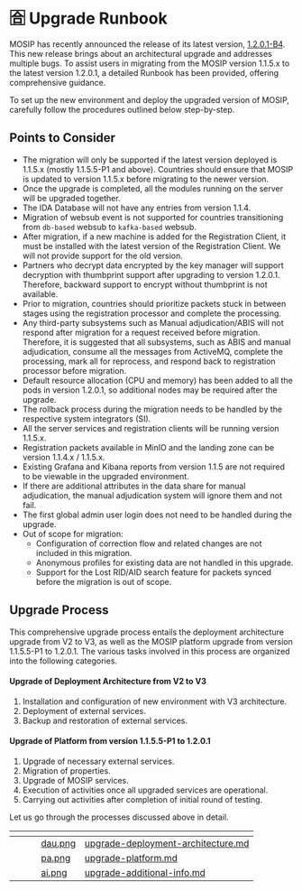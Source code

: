 # 🈴 Upgrade Runbook

MOSIP has recently announced the release of its latest version, [1.2.0.1-B4](release/1.2.0.1/release-notes-1.2.0.1-b4.md). This new release brings about an architectural upgrade and addresses multiple bugs. To assist users in migrating from the MOSIP version 1.1.5.x to the latest version 1.2.0.1, a detailed Runbook has been provided, offering comprehensive guidance.

To set up the new environment and deploy the upgraded version of MOSIP, carefully follow the procedures outlined below step-by-step.

## Points to Consider

* The migration will only be supported if the latest version deployed is 1.1.5.x (mostly 1.1.5.5-P1 and above). Countries should ensure that MOSIP is updated to version 1.1.5.x before migrating to the newer version.
* Once the upgrade is completed, all the modules running on the server will be upgraded together.
* The IDA Database will not have any entries from version 1.1.4.
* Migration of websub event is not supported for countries transitioning from `db-based` websub to `kafka-based` websub.
* After migration, if a new machine is added for the Registration Client, it must be installed with the latest version of the Registration Client. We will not provide support for the old version.
* Partners who decrypt data encrypted by the key manager will support decryption with thumbprint support after upgrading to version 1.2.0.1. Therefore, backward support to encrypt without thumbprint is not available.
* Prior to migration, countries should prioritize packets stuck in between stages using the registration processor and complete the processing.
* Any third-party subsystems such as Manual adjudication/ABIS will not respond after migration for a request received before migration. Therefore, it is suggested that all subsystems, such as ABIS and manual adjudication, consume all the messages from ActiveMQ, complete the processing, mark all for reprocess, and respond back to registration processor before migration.
* Default resource allocation (CPU and memory) has been added to all the pods in version 1.2.0.1, so additional nodes may be required after the upgrade.
* The rollback process during the migration needs to be handled by the respective system integrators (SI).
* All the server services and registration clients will be running version 1.1.5.x.
* Registration packets available in MinIO and the landing zone can be version 1.1.4.x / 1.1.5.x.
* Existing Grafana and Kibana reports from version 1.1.5 are not required to be viewable in the upgraded environment.
* If there are additional attributes in the data share for manual adjudication, the manual adjudication system will ignore them and not fail.
* The first global admin user login does not need to be handled during the upgrade.
* Out of scope for migration:
  * Configuration of correction flow and related changes are not included in this migration.
  * Anonymous profiles for existing data are not handled in this upgrade.
  * Support for the Lost RID/AID search feature for packets synced before the migration is out of scope.

## Upgrade Process

This comprehensive upgrade process entails the deployment architecture upgrade from V2 to V3, as well as the MOSIP platform upgrade from version 1.1.5.5-P1 to 1.2.0.1. The various tasks involved in this process are organized into the following categories.

#### Upgrade of Deployment Architecture from V2 to V3

1. Installation and configuration of new environment with V3 architecture.
2. Deployment of external services.
3. Backup and restoration of external services.

#### Upgrade of Platform from version 1.1.5.5-P1 to 1.2.0.1

1. Upgrade of necessary external services.
2. Migration of properties.
3. Upgrade of MOSIP services.
4. Execution of activities once all upgraded services are operational.
5. Carrying out activities after completion of initial round of testing.

Let us go through the processes discussed above in detail.



<table data-view="cards"><thead><tr><th></th><th></th><th></th><th data-hidden data-card-cover data-type="files"></th><th data-hidden data-card-target data-type="content-ref"></th></tr></thead><tbody><tr><td></td><td></td><td></td><td><a href=".gitbook/assets/dau.png">dau.png</a></td><td><a href="upgrade-deployment-architecture.md">upgrade-deployment-architecture.md</a></td></tr><tr><td></td><td></td><td></td><td><a href=".gitbook/assets/pa.png">pa.png</a></td><td><a href="upgrade-platform.md">upgrade-platform.md</a></td></tr><tr><td></td><td></td><td></td><td><a href=".gitbook/assets/ai.png">ai.png</a></td><td><a href="upgrade-additional-info.md">upgrade-additional-info.md</a></td></tr></tbody></table>

